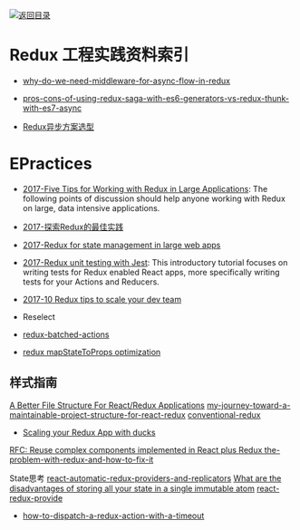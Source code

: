 [![返回目录](https://parg.co/UGo)](https://parg.co/b4z) 
 
 
 

# Redux 工程实践资料索引

- [why-do-we-need-middleware-for-async-flow-in-redux](http://stackoverflow.com/questions/34570758/why-do-we-need-middleware-for-async-flow-in-redux/34623840#34623840)

- [pros-cons-of-using-redux-saga-with-es6-generators-vs-redux-thunk-with-es7-async](http://stackoverflow.com/questions/34930735/pros-cons-of-using-redux-saga-with-es6-generators-vs-redux-thunk-with-es7-async)

- [Redux异步方案选型](https://zhuanlan.zhihu.com/p/24337401)


# EPractices



- [2017-Five Tips for Working with Redux in Large Applications](https://parg.co/bIi): The following points of discussion should help anyone working with Redux on large, data intensive applications.

- [2017-探索Redux的最佳实践](http://mp.weixin.qq.com/s/DyUSg_J6t1C43PDJZi8GuQ)

- [2017-Redux for state management in large web apps](https://www.mapbox.com/blog/redux-for-state-management-in-large-web-apps/)

- [2017-Redux unit testing with Jest](https://medium.com/@btg5679/redux-unit-testing-with-jest-f3a18f387f75): This introductory tutorial focuses on writing tests for Redux enabled React apps, more specifically writing tests for your Actions and Reducers.

- [2017-10 Redux tips to scale your dev team](https://blog.matters.tech/10-redux-tips-from-the-trenches-55e06ed1c0a8)

- Reselect
- [redux-batched-actions](https://github.com/tshelburne/redux-batched-actions)
- [redux mapStateToProps optimization](https://medium.com/@cvetanov/redux-mapstatetoprops-optimization-5880078a8a7a)


## 样式指南


[A Better File Structure For React/Redux Applications](http://marmelab.com/blog/2015/12/17/react-directory-structure.html)
[my-journey-toward-a-maintainable-project-structure-for-react-redux](https://hackernoon.com/my-journey-toward-a-maintainable-project-structure-for-react-redux-b05dfd999b5#.uz1c90xd0)
[conventional-redux](https://github.com/mjaneczek/conventional-redux)
- [Scaling your Redux App with ducks](https://medium.com/@alexnm/scaling-your-redux-app-with-ducks-6115955638be#.r2wzfzmsv) 


[RFC: Reuse complex components implemented in React plus Redux ](https://github.com/reactjs/react-redux/issues/278)
[the-problem-with-redux-and-how-to-fix-it](http://blog.javascripting.com/2016/05/21/the-problem-with-redux-and-how-to-fix-it/)

State思考
[react-automatic-redux-providers-and-replicators](https://medium.com/@timbur/react-automatic-redux-providers-and-replicators-c4e35a39f1#.uai23k2su)
[What are the disadvantages of storing all your state in a single immutable atom](https://github.com/reactjs/redux/issues/1385)
[react-redux-provide](https://github.com/loggur/react-redux-provide)

- [how-to-dispatch-a-redux-action-with-a-timeout](http://stackoverflow.com/questions/35411423/how-to-dispatch-a-redux-action-with-a-timeout/35415559#35415559)